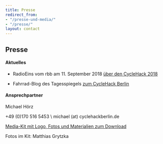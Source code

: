 ```yaml
---
title: Presse
redirect_from:
- "/presse-und-media/"
- "/presse/"
layout: contact
---
```


## Presse

#### Aktuelles

* RadioEins vom rbb am 11. September 2018 [über den CycleHack 2018](https://www.radioeins.de/programm/sendungen/der_schoene_morgen/rad/cyclehack-berlin.html)

* Fahrrad-Blog des Tagesspiegels [zum CycleHack Berlin](https://www.tagesspiegel.de/sport/liveblog/der-fahrrad-blog-des-tagesspiegel-hacker-wollen-berliner-fahrradverkehr-verbessern/19996818.html)


#### Ansprechpartner

Michael Hörz 

+49 (0)170 516 5453 \\
michael (at) cyclehackberlin.de

[Media-Kit mit Logo, Fotos und Materialien zum Download](/downloads/pressekit_cyclehack_2018.zip)

Fotos im Kit: Matthias Grytzka